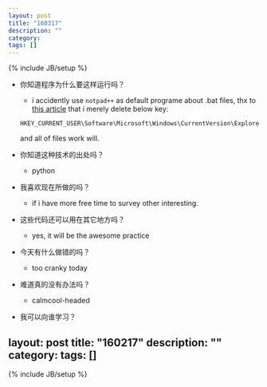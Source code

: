 ```yaml
---
layout: post
title: "160317"
description: ""
category: 
tags: []
---
```

{% include JB/setup %}

* 你知道程序为什么要这样运行吗？
  * i accidently use `notpad++` as default programe about .bat files, thx to [this article](http://stackoverflow.com/a/20721156) that i merely delete below key:
  ```
  HKEY_CURRENT_USER\Software\Microsoft\Windows\CurrentVersion\Explorer\FileExts.BAT\UserChoice
  ```
  and all of files work will.

* 你知道这种技术的出处吗？
  * python

* 我喜欢现在所做的吗？
  * if i have more free time to survey other interesting.

* 这些代码还可以用在其它地方吗？
  * yes, it will be the awesome practice

* 今天有什么做错的吗？
  * too cranky today

* 难道真的没有办法吗？
  * calmcool-headed 

* 我可以向谁学习？
 
layout: post
title: "160217"
description: ""
category: 
tags: []
---
{% include JB/setup %}
